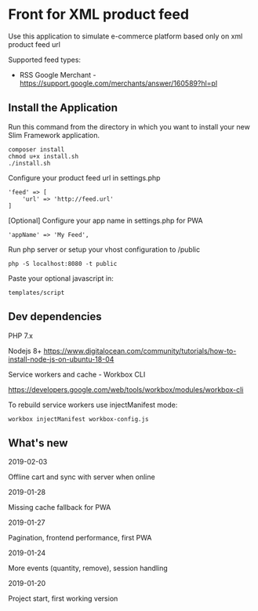 # Front for XML product feed

Use this application to simulate e-commerce platform based only on xml product feed url 
 
Supported feed types:
- RSS Google Merchant - https://support.google.com/merchants/answer/160589?hl=pl

## Install the Application

Run this command from the directory in which you want to install your new Slim Framework application.

    composer install
    chmod u+x install.sh
    ./install.sh
    
Configure your product feed url in settings.php
    
    'feed' => [
        'url' => 'http://feed.url'
    ]

[Optional] Configure your app name in settings.php for PWA
    
    'appName' => 'My Feed',

Run php server or setup your vhost configuration to /public
    
    php -S localhost:8080 -t public
    
Paste your optional javascript in:

    templates/script
   
## Dev dependencies
PHP 7.x

Nodejs 8+
https://www.digitalocean.com/community/tutorials/how-to-install-node-js-on-ubuntu-18-04

Service workers and cache - Workbox CLI

https://developers.google.com/web/tools/workbox/modules/workbox-cli

To rebuild service workers use injectManifest mode:

    workbox injectManifest workbox-config.js
   
## What's new
2019-02-03

Offline cart and sync with server when online

2019-01-28

Missing cache fallback for PWA

2019-01-27

Pagination, frontend performance, first PWA

2019-01-24

More events (quantity, remove), session handling

2019-01-20

Project start, first working version
